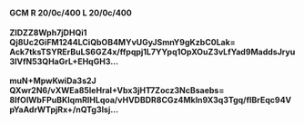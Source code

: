 #### GCM R 20/0c/400 L 20/0c/400
**ZIDZZ8Wph7jDHQi1**<br/>**Qj8Uc2GiFM1244LCiQbOB4MYvUGyJSmnY9gKzbC0Lak=**<br/>**Ack7tksTSYRErBuLS6GZ4x/ffpqpj1L7YYpq1OpXOuZ3vLfYad9MaddsJryu3lVfN53QHaGrL+EHqGH3...**<br/><br/>
**muN+MpwKwiDa3s2J**<br/>**QXwr2N6/vXWEa85leHraI+Vbx3jHT7Zocz3NcBsaebs=**<br/>**8IfOIWbFPuBKlqmRIHLqoa/vHVDBDR8CGz4Mkln9X3q3Tgq/fIBrEqc94VpYaAdrWTpjRx+/nQTg3lsj...**
